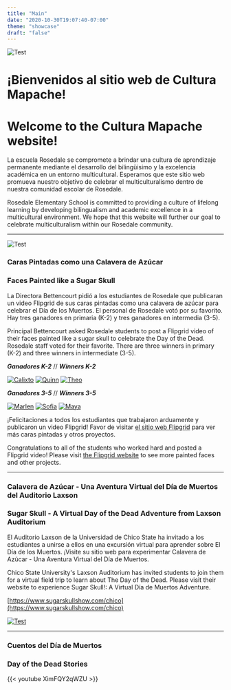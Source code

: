 ```yaml
---
title: "Main"
date: "2020-10-30T19:07:40-07:00"
theme: "showcase"
draft: "false"
---
```

![Test](https://drive.google.com/uc?export=view&id=1lPBZPKbyCD4Z_9ubOQ4arCQXJpjkTVIy)
# **¡Bienvenidos al sitio web de Cultura Mapache!**
# **Welcome to the Cultura Mapache website!**
    
La escuela Rosedale se compromete a brindar una cultura de aprendizaje permanente mediante el desarrollo del bilingüisimo y la excelencia académica en un entorno multicultural. Esperamos que este sitio web promueva nuestro objetivo de celebrar el multiculturalismo dentro de nuestra comunidad escolar de Rosedale.

Rosedale Elementary School is committed to providing a culture of lifelong learning by developing bilingualism and academic excellence in a multicultural environment. We hope that this website will further our goal to celebrate multiculturalism within our Rosedale community.

-----------------

![Test](https://drive.google.com/uc?export=view&id=1RCPz5LnaFaf92kM58-1wryi6CromwtIz)


### **Caras Pintadas como una Calavera de Azúcar**
### **Faces Painted like a Sugar Skull**


La Directora Bettencourt pidió a los estudiantes de Rosedale que publicaran un video Flipgrid de sus caras pintadas como una calavera de azúcar para celebrar el Día de los Muertos. El personal de Rosedale votó por su favorito. Hay tres ganadores en primaria (K-2) y tres ganadores en intermedia (3-5).

Principal Bettencourt asked Rosedale students to post a Flipgrid video of their faces painted like a sugar skull to celebrate the Day of the Dead. Rosedale staff voted for their favorite. There are three winners in primary (K-2) and three winners in intermediate (3-5).


***Ganadores K-2*** // ***Winners K-2***


[![Calixto](/imgs/Calixto-thumb.jpg)](/imgs/Calixto.jpg) [![Quinn](/imgs/Quinn-thumb.jpg)](/imgs/Quinn.jpg) [![Theo](/imgs/Theo-thumb.jpg)](/imgs/Theo.jpg)

***Ganadores 3-5*** // ***Winners 3-5***

[![Marlen](/imgs/Marlen-thumb.jpg)](/imgs/Marlen.jpg) [![Sofia](/imgs/Sofia-thumb.jpg)](/imgs/Sofia.jpg) [![Maya](/imgs/Maya-thumb.jpg)](/imgs/Maya.jpg)


¡Felicitaciones a todos los estudiantes que trabajaron arduamente y publicaron un video Flipgrid! Favor de visitar [el sitio web Flipgrid]("https://flipgrid.com/292babd1) para ver más caras pintadas y otros proyectos.

Congratulations to all of the students who worked hard and posted a Flipgrid video! Please visit [the Flipgrid website]("https://flipgrid.com/292babd1) to see more painted faces and other projects.


--------------------------


### **Calavera de Azúcar - Una Aventura Virtual del Día de Muertos del Auditorio Laxson**

### **Sugar Skull - A Virtual Day of the Dead Adventure from Laxson Auditorium**


El Auditorio Laxson de la Universidad de Chico State ha invitado a los estudiantes a unirse a ellos en una excursión virtual para aprender sobre El Día de los Muertos. ¡Visite su sitio web para experimentar Calavera de Azúcar - Una Aventura Virtual del Día de Muertos.


Chico State University's Laxson Auditorium has invited students to join them for a virtual field trip to learn about The Day of the Dead. Please visit their website to experience Sugar Skull!: A Virtual Día de Muertos Adventure.

[https://www.sugarskullshow.com/chico](https://www.sugarskullshow.com/chico)

[![Test](https://drive.google.com/uc?export=view&id=1ZVh2LTJot847Ci369VlC9sxKE5dNLOiF)](https://www.sugarskullshow.com/chico)

-----------------------------

### **Cuentos del Día de Muertos**

### **Day of the Dead Stories**


{{< youtube XimFQY2qWZU >}}

